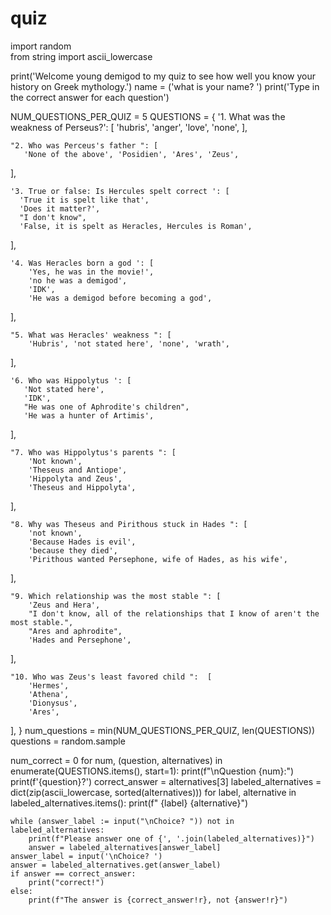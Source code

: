 # quiz
import random  
from string import ascii_lowercase



print('Welcome young demigod to my quiz to see how well you know your history on Greek mythology.') 
name = ('what is your name? ')
print('Type in the correct answer for each question')

NUM_QUESTIONS_PER_QUIZ = 5
QUESTIONS = {
    '1. What was the weakness of Perseus?': [
        'hubris', 'anger', 'love', 'none',
 ],

    "2. Who was Perceus's father ": [
       'None of the above', 'Posidien', 'Ares', 'Zeus',
],

    '3. True or false: Is Hercules spelt correct ': [
      'True it is spelt like that',
      'Does it matter?',
      "I don't know",
      'False, it is spelt as Heracles, Hercules is Roman',
],

    '4. Was Heracles born a god ': [
        'Yes, he was in the movie!',
        'no he was a demigod',
        'IDK',
        'He was a demigod before becoming a god',
],

    "5. What was Heracles' weakness ": [
        'Hubris', 'not stated here', 'none', 'wrath',
],

    '6. Who was Hippolytus ': [
       'Not stated here',
       'IDK',
       "He was one of Aphrodite's children",
       'He was a hunter of Artimis',
],

    "7. Who was Hippolytus's parents ": [
        'Not known',
        'Theseus and Antiope',
        'Hippolyta and Zeus',
        'Theseus and Hippolyta',
],

    "8. Why was Theseus and Pirithous stuck in Hades ": [
        'not known',
        'Because Hades is evil',
        'because they died',
        'Pirithous wanted Persephone, wife of Hades, as his wife',
 ],

    "9. Which relationship was the most stable ": [
        'Zeus and Hera',
        "I don't know, all of the relationships that I know of aren't the most stable.",
        "Ares and aphrodite",
        'Hades and Persephone',
 ],

    "10. Who was Zeus's least favored child ":  [
        'Hermes',
        'Athena',
        'Dionysus',
        'Ares',
],
}
num_questions = min(NUM_QUESTIONS_PER_QUIZ, len(QUESTIONS))
questions = random.sample


num_correct = 0
for num, (question, alternatives) in enumerate(QUESTIONS.items(), start=1):
    print(f"\nQuestion {num}:")
    print(f'{question}?')
    correct_answer = alternatives[3]
    labeled_alternatives = dict(zip(ascii_lowercase, sorted(alternatives)))
    for label, alternative in labeled_alternatives.items():
        print(f" {label} {alternative}")

    while (answer_label := input("\nChoice? ")) not in labeled_alternatives:
        print(f"Please answer one of {', '.join(labeled_alternatives)}")
        answer = labeled_alternatives[answer_label]
    answer_label = input('\nChoice? ')
    answer = labeled_alternatives.get(answer_label)
    if answer == correct_answer:
        print("correct!")
    else:
        print(f"The answer is {correct_answer!r}, not {answer!r}")
   

